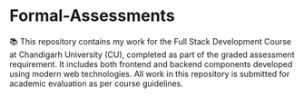 # Formal-Assessments
📚 This repository contains my work for the Full Stack Development Course at Chandigarh University (CU), completed as part of the graded assessment requirement. It includes both frontend and backend components developed using modern web technologies. All work in this repository is submitted for academic evaluation as per course guidelines.
